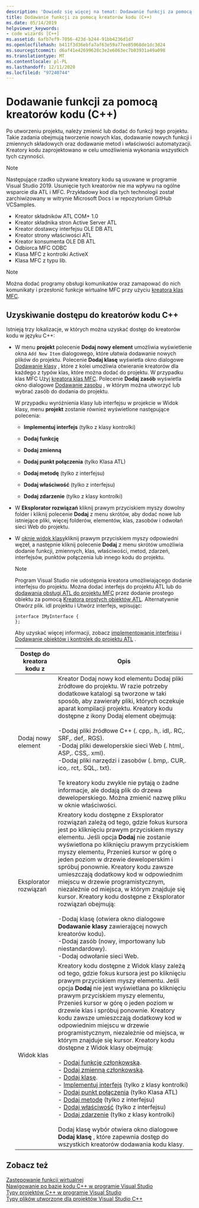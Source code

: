 ```yaml
---
description: 'Dowiedz się więcej na temat: Dodawanie funkcji za pomocą kreatorów kodu (C++)'
title: Dodawanie funkcji za pomocą kreatorów kodu (C++)
ms.date: 05/14/2019
helpviewer_keywords:
- code wizards [C++]
ms.assetid: 6afb7ef9-7056-423d-b244-91bb4236d1d7
ms.openlocfilehash: b411f3d36ebfa7af63e59a77ee85968de1dc3d24
ms.sourcegitcommit: d6af41e42699628c3e2e6063ec7b03931a49a098
ms.translationtype: MT
ms.contentlocale: pl-PL
ms.lasthandoff: 12/11/2020
ms.locfileid: "97240744"
---
```

# <a name="adding-functionality-with-code-wizards-c"></a>Dodawanie funkcji za pomocą kreatorów kodu (C++)

Po utworzeniu projektu, należy zmienić lub dodać do funkcji tego projektu. Takie zadania obejmują tworzenie nowych klas, dodawanie nowych funkcji i zmiennych składowych oraz dodawanie metod i właściwości automatyzacji. Kreatory kodu zaprojektowano w celu umożliwienia wykonania wszystkich tych czynności.

> [!NOTE]
> Następujące rzadko używane kreatory kodu są usuwane w programie Visual Studio 2019. Usunięcie tych kreatorów nie ma wpływu na ogólne wsparcie dla ATL i MFC. Przykładowy kod dla tych technologii został zarchiwizowany w witrynie Microsoft Docs i w repozytorium GitHub VCSamples.

- Kreator składników ATL COM+ 1.0
- Kreator składnika stron Active Server ATL
- Kreator dostawcy interfejsu OLE DB ATL
- Kreator strony właściwości ATL
- Kreator konsumenta OLE DB ATL
- Odbiorca MFC ODBC
- Klasa MFC z kontrolki ActiveX
- Klasa MFC z typu lib.

> [!NOTE]
> Można dodać programy obsługi komunikatów oraz zamapować do nich komunikaty i przesłonić funkcje wirtualne MFC przy użyciu [kreatora klas MFC](../mfc/reference/mfc-class-wizard.md).

## <a name="accessing-c-code-wizards"></a>Uzyskiwanie dostępu do kreatorów kodu C++

Istnieją trzy lokalizacje, w których można uzyskać dostęp do kreatorów kodu w języku C++:

- W menu **projekt** polecenie **Dodaj nowy element** umożliwia wyświetlenie okna `Add New Item` dialogowego, które ułatwia dodawanie nowych plików do projektu. Polecenie **Dodaj klasę** wyświetla okno dialogowe [Dodawanie klasy](./adding-a-class-visual-cpp.md#add-class-dialog-box) , które z kolei umożliwia otwieranie kreatorów dla każdego z typów klas, które można dodać do projektu. W przypadku klas MFC Użyj [kreatora klas MFC](../mfc/reference/mfc-class-wizard.md). Polecenie **Dodaj zasób** wyświetla okno dialogowe [Dodawanie zasobu](../windows/how-to-create-a-resource-script-file.md) , w którym można utworzyć lub wybrać zasób do dodania do projektu.

   W przypadku wyróżnienia klasy lub interfejsu w projekcie w Widok klasy, menu **projekt** zostanie również wyświetlone następujące polecenia:

  - **Implementuj interfejs** (tylko z klasy kontrolki)

  - **Dodaj funkcję**

  - **Dodaj zmienną**

  - **Dodaj punkt połączenia** (tylko Klasa ATL)

  - **Dodaj metodę** (tylko z interfejsu)

  - **Dodaj właściwość** (tylko z interfejsu)

  - **Dodaj zdarzenie** (tylko z klasy kontrolki)

- W **Eksplorator rozwiązań** kliknij prawym przyciskiem myszy dowolny folder i kliknij polecenie **Dodaj** z menu skrótów, aby dodać nowe lub istniejące pliki, więcej folderów, elementów, klas, zasobów i odwołań sieci Web do projektu.

- W [oknie widok klasy](/visualstudio/ide/viewing-the-structure-of-code)kliknij prawym przyciskiem myszy odpowiedni węzeł, a następnie kliknij polecenie **Dodaj** z menu skrótów umożliwia dodanie funkcji, zmiennych, klas, właściwości, metod, zdarzeń, interfejsów, punktów połączenia lub innego kodu do projektu.

   > [!NOTE]
   > Program Visual Studio nie udostępnia kreatora umożliwiającego dodanie interfejsu do projektu. Można dodać interfejs do projektu ATL lub do [dodawania obsługi ATL do projektu MFC](../mfc/reference/adding-atl-support-to-your-mfc-project.md) przez dodanie prostego obiektu za pomocą [Kreatora prostych obiektów ATL](../atl/reference/atl-simple-object-wizard.md). Alternatywnie Otwórz plik. idl projektu i Utwórz interfejs, wpisując:

    ```IDL
    interface IMyInterface {
    };
    ```

   Aby uzyskać więcej informacji, zobacz [implementowanie interfejsu](../ide/implementing-an-interface-visual-cpp.md) i [Dodawanie obiektów i kontrolek do projektu ATL](../atl/reference/adding-objects-and-controls-to-an-atl-project.md) .

   |Dostęp do kreatora kodu z|Opis|
   |-----------------------------|-----------------|
   |Dodaj nowy element|Kreator Dodaj nowy kod elementu Dodaj pliki źródłowe do projektu. W razie potrzeby dodatkowe katalogi są tworzone w taki sposób, aby zawierały pliki, których oczekuje aparat kompilacji projektu. Kreatory kodu dostępne z ikony Dodaj element obejmują:<br /><br />-Dodaj pliki źródłowe C++ (. cpp,. h,. idl,. RC,. SRF,. def,. RGS).<br />-Dodaj pliki deweloperskie sieci Web (. html,. ASP,. CSS,. xml).<br />-Dodaj pliki narzędzi i zasobów (. bmp,. CUR,. ico,. rct,. SQL,. txt).<br /><br />Te kreatory kodu zwykle nie pytają o żadne informacje, ale dodają plik do drzewa deweloperskiego. Można zmienić nazwę pliku w oknie właściwości.|
   |Eksplorator rozwiązań|Kreatory kodu dostępne z Eksplorator rozwiązań zależą od tego, gdzie fokus kursora jest po kliknięciu prawym przyciskiem myszy elementu. Jeśli opcja **Dodaj** nie zostanie wyświetlona po kliknięciu prawym przyciskiem myszy elementu, Przenieś kursor w górę o jeden poziom w drzewie deweloperskim i spróbuj ponownie. Kreatory kodu zawsze umieszczają dodatkowy kod w odpowiednim miejscu w drzewie programistycznym, niezależnie od miejsca, w którym znajduje się kursor. Kreatory kodu dostępne z Eksplorator rozwiązań obejmują:<br /><br />-Dodaj klasę (otwiera okno dialogowe **Dodawanie klasy** zawierającej nowych kreatorów kodu).<br />-Dodaj zasób (nowy, importowany lub niestandardowy).<br />-Dodaj odwołanie sieci Web.|
   |Widok klas|Kreatory kodu dostępne z Widok klasy zależą od tego, gdzie fokus kursora jest po kliknięciu prawym przyciskiem myszy elementu. Jeśli opcja **Dodaj** nie jest wyświetlana po kliknięciu prawym przyciskiem myszy elementu, Przenieś kursor w górę o jeden poziom w drzewie klas i spróbuj ponownie. Kreatory kodu zawsze umieszczają dodatkowy kod w odpowiednim miejscu w drzewie programistycznym, niezależnie od miejsca, w którym znajduje się kursor. Kreatory kodu dostępne z Widok klasy obejmują:<br /><br />- [Dodaj funkcję członkowską](../ide/adding-a-member-function-visual-cpp.md).<br />- [Dodaj zmienną członkowską](../ide/adding-a-member-variable-visual-cpp.md).<br />- [Dodaj klasę](../ide/adding-a-class-visual-cpp.md).<br />- [Implementuj interfejs](./implementing-an-interface-visual-cpp.md#implement-interface-wizard) (tylko z klasy kontrolki)<br />- [Dodaj punkt połączenia](./implementing-a-connection-point-visual-cpp.md#implement-connection-point-wizard) (tylko Klasa ATL)<br />- [Dodaj metodę](./adding-a-method-visual-cpp.md#add-method-wizard) (tylko z interfejsu)<br />- [Dodaj właściwość](./adding-a-property-visual-cpp.md#names-add-property-wizard) (tylko z interfejsu)<br />- [Dodaj zdarzenie](./adding-an-event-visual-cpp.md#add-event-wizard) (tylko z klasy kontrolki)<br /><br />Dodaj klasę wybór otwiera okno dialogowe **Dodaj klasę** , które zapewnia dostęp do wszystkich kreatorów dodawania kodu klasy.|

## <a name="see-also"></a>Zobacz też

[Zastępowanie funkcji wirtualnej](../ide/overriding-a-virtual-function-visual-cpp.md)<br>
[Nawigowanie po bazie kodu C++ w programie Visual Studio](../ide/navigate-code-cpp.md)<br>
[Typy projektów C++ w programie Visual Studio](../build/reference/visual-cpp-project-types.md)<br>
[Typy plików utworzone dla projektów Visual Studio C++](../build/reference/file-types-created-for-visual-cpp-projects.md)
